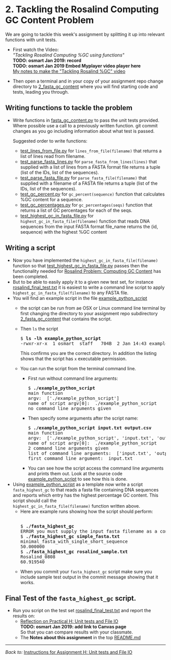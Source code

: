 # 2. Tackling the Rosalind Computing GC Content Problem 

We are going to tackle this week's assignment by splitting it up into 
relevant functions with unit tests.

* First watch the Video:\
  *"Tackling Rosalind Computing %GC using functions"*\
  **TODO: osmart Jan 2019: record**\
  **TODO: osmart Jan 2019 Embed Myplayer video player here**\
  [My notes to make the "Tackling Rosalind %GC" video](
  ../.instructions/2_fasta_gc_content/tackling_rosalind_gc_video_notes.md)
 
* Then open a terminal and in your copy of your assignment repo
  change directory to [2_fasta_gc_content](./) where you
  will find starting code and tests, leading you through.

## Writing functions to tackle the problem
* Write functions in [fasta_gc_content.py](
  ./fasta_gc_content.py) to pass the unit tests provided.
  Where possible use a call to a previously written function. git commit changes 
  as you go including information about what test is passed.

  Suggested order to write functions:
  * [test_lines_from_file.py](./test_lines_from_file.py)
    for `lines_from_file(filename)` that returns a list of lines read from 
    filename.
  * [test_parse_fasta_lines.py](./test_parse_fasta_lines.py)
    for `parse_fasta_from_lines(lines)` that supplied with a list of lines 
    from a FASTA format file returns a tuple (list of the IDs, list of 
    the sequences).
  * [test_parse_fasta_file.py](./test_parse_fasta_file.py)
    for `parse_fasta_file(filename)` that supplied with a filename of a 
    FASTA file returns a tuple (list of the IDs, list of the sequences).
  * [test_gc_percent.py](./test_gc_percent.py) 
    for `gc_percent(sequence)` function that calculates %GC content 
    for a sequence.
  * [test_gc_percentages.py](./test_gc_percentages.py) 
    for `gc_percentages(seqs)` function that returns a list of GC percentages
    for each of the seqs.
  * [test_highest_gc_in_fasta_file.py](./test_highest_gc_in_fasta_file.py)
    for `highest_gc_in_fasta_file(filename)` function that 
    reads DNA sequences from the input FASTA format file_name
    returns the (id, sequence) with the highest %GC content

## Writing a script 
* Now you have implemented the `highest_gc_in_fasta_file(filename)` function so that
  [test_highest_gc_in_fasta_file.py](./test_highest_gc_in_fasta_file.py) 
  passes then the functionality needed for 
  [Rosalind Problem: Computing GC Content](http://rosalind.info/problems/gc/)
  has been completed. 
* But to be able to easily apply it to a given new test set,
  for instance [rosalind_final_test.txt](./rosalind_final_test.txt)
  it is easiest to write a command line script to apply 
  `highest_gc_in_fasta_file(filename)` to any FASTA file.
* You will find an example script in the file [example_python_script](./example_python_script)
  * the script can be run from ae OSX or Linux command line terminal by first changing
    the directory to your assignment repo subdirectory [2_fasta_gc_content](./) 
    that contains the script. 

  * Then `ls` the script
    <pre>
    $ <b>ls -lh example_python_script</b>
    -rwxr-xr-x  1 osmart  staff   704B  2 Jan 14:43 example_python_script
    </pre>
    This confirms you are the correct directory. In addition the listing shows that the
    script has `x` executable permission.

  * You can run the script from the terminal command line.
    * First run without command line arguments:
      <pre>
      $ <b>./example_python_script</b>
      main function
      argv:  ['./example_python_script']
      name of script argv[0]:  ./example_python_script
      no command line arguments given
      </pre>
    * Then specify some arguments after the script name:
      <pre>
      $ <b>./example_python_script input.txt output.csv</b>
      main function
      argv:  ['./example_python_script', 'input.txt', 'output.csv']
      name of script argv[0]:  ./example_python_script
      2 command line arguments given
      list of command line arguments:  ['input.txt', 'output.csv']
      first command line argument:  input.txt
      </pre>
    * You can see how the script access the command line arguments and prints 
      them out.  Look at the source code [example_python_script](./example_python_script)
      to see how this is done.
* Using [example_python_script](./example_python_script) as a template now write a script
  `fasta_highest_gc` to that reads a fasta file containing DNA sequences and reports which
  entry has the highest percentage GC content.  This script should call the  
  `highest_gc_in_fasta_file(filename)` function written above.
  * Here are example runs showing how the script should perform:
    <pre> 
    $ <b>./fasta_highest_gc</b>
    ERROR you must supply the input fasta filename as a command line argument
    $ <b>./fasta_highest_gc simple_fasta.txt</b>
    minimal_fasta_with_single_short_sequence
    50.000000
    $ <b>./fasta_highest_gc rosalind_sample.txt</b>
    Rosalind_0808
    60.919540
    </pre>
  * When you commit your  `fasta_highest_gc` script make sure you include sample
    test output in the commit message showing that it works.

## Final Test of the `fasta_highest_gc` script.

* Run you script on the test set [rosalind_final_test.txt](./rosalind_final_test.txt)
  and report the results on:
  * [Reflection on Practical H: Unit tests and File IO](
    https://canvas.anglia.ac.uk/courses/1490/TODO-LINK)\
    **TODO: osmart Jan 2019: add link to Canvas page**\
    So that you can compare results with your classmate.
  * The **Notes about this assignment** in the top [README.md](
    ../README.md#notes-about-this-assignment)


<hr>

*Back to:* [Instructions for Assignment H: Unit tests and File IO](../.instructions/README.md)
